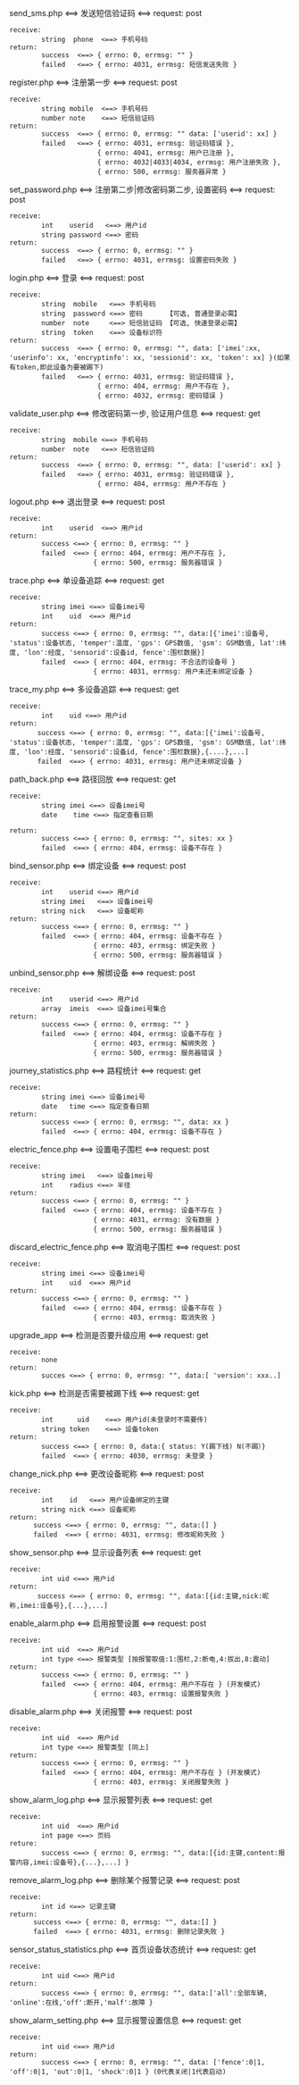 send_sms.php  <==>  发送短信验证码   <==>  request: post
	
	receive: 
			string  phone  <==> 手机号码
	return:
			success  <==> { errno: 0, errmsg: "" }
			failed   <==> { errno: 4031, errmsg: 短信发送失败 }
	
register.php  <==>  注册第一步  <==> request: post

	receive:
			string mobile  <==> 手机号码
			number note    <==> 短信验证码
	return:
			success  <==> { errno: 0, errmsg: "" data: ['userid': xx] }
			failed   <==> { errno: 4031, errmsg: 验证码错误 },
			              { errno: 4041, errmsg: 用户已注册 },
			              { errno: 4032|4033|4034, errmsg: 用户注册失败 },
			              { errno: 500, errmsg: 服务器异常 }
			              
set_password.php  <==>  注册第二步|修改密码第二步, 设置密码 <==> request: post

	receive:
			int    userid   <==> 用户id
			string password <==> 密码
	return:
			success  <==> { errno: 0, errmsg: "" } 
			failed   <==> { errno: 4031, errmsg: 设置密码失败 }
			
login.php  <==>  登录 <==> request: post

	receive:
			string  mobile   <==> 手机号码
			string  password <==> 密码      【可选, 普通登录必需】
			number  note     <==> 短信验证码 【可选, 快速登录必需】
			string  token    <==> 设备标识符  
	return:
			success  <==> { errno: 0, errmsg: "", data: ['imei':xx, 'userinfo': xx, 'encryptinfo': xx, 'sessionid': xx, 'token': xx] }(如果有token,即此设备为要被踢下)
			failed   <==> { errno: 4031, errmsg: 验证码错误 },
			              { errno: 404, errmsg: 用户不存在 },
			              { errno: 4032, errmsg: 密码错误 }
			            
validate_user.php <==> 修改密码第一步, 验证用户信息 <==> request: get

	receive:
			string  mobile <==> 手机号码
			number  note   <==> 短信验证码
	return:
	   		success  <==> { errno: 0, errmsg: "", data: ['userid': xx] }
	   		failed   <==> { errno: 4031, errmsg: 验证码错误 },
	   		              { errno: 404, errmsg: 用户不存在 } 
logout.php  <==> 退出登录 <==> request: post
	
	receive:
			int    userid  <==> 用户id
	return:
			success <==> { errno: 0, errmsg: "" }
			failed  <==> { errno: 404, errmsg: 用户不存在 },
			             { errno: 500, errmsg: 服务器错误 }
trace.php  <==> 单设备追踪 <==> request: get

	receive:
			string imei <==> 设备imei号
			int    uid  <==> 用户id
	return:
			success <==> { errno: 0, errmsg: "", data:[{'imei':设备号, 'status':设备状态, 'temper':温度, 'gps': GPS数值, 'gsm': GSM数值, lat':纬度, 'lon':经度, 'sensorid':设备id, fence':围栏数据}]
			failed  <==> { errno: 404, errmsg: 不合法的设备号 }
			             { errno: 4031, errmsg: 用户未还未绑定设备 }
trace_my.php <==> 多设备追踪 <==> request: get

	receive:
			int    uid <==> 用户id
	return:
	       success <==> { errno: 0, errmsg: "", data:[{'imei':设备号, 'status':设备状态, 'temper':温度, 'gps': GPS数值, 'gsm': GSM数值, lat':纬度, 'lon':经度, 'sensorid':设备id, fence':围栏数据},{....},...]
	       failed  <==> { errno: 4031, errmsg: 用户还未绑定设备 }
path_back.php <==> 路径回放 <==> request: get

	receive:
			string imei <==> 设备imei号
			date	time <==> 指定查看日期
			
	return:
			success <==> { errno: 0, errmsg: "", sites: xx }
			failed  <==> { errno: 404, errmsg: 设备不存在 }
bind_sensor.php <==> 绑定设备 <==> request: post

	receive:
			int    userid <==> 用户id
			string imei   <==> 设备imei号
			string nick   <==> 设备昵称
	return: 
			success <==> { errno: 0, errmsg: "" }
			failed  <==> { errno: 404, errmsg: 设备不存在 }
			             { errno: 403, errmsg: 绑定失败 }
			             { errno: 500, errmsg: 服务器错误 }
unbind_sensor.php <==> 解绑设备 <==> request: post
	
	receive:
			int    userid <==> 用户id
			array  imeis  <==> 设备imei号集合
	return:
			success <==> { errno: 0, errmsg: "" }
			failed  <==> { errno: 404, errmsg: 设备不存在 }
			             { errno: 403, errmsg: 解绑失败 }
			             { errno: 500, errmsg: 服务器错误 }
journey_statistics.php <==> 路程统计 <==> request: get

	receive:
			string imei <==> 设备imei号
			date   time <==> 指定查看日期
	return:
			success <==> { errno: 0, errmsg: "", data: xx }
			failed  <==> { errno: 404, errmsg: 设备不存在 }
electric_fence.php <==> 设置电子围栏 <==> request: post
	
	receive:
			string imei   <==> 设备imei号
			int    radius <==> 半径
	return:
			success <==> { errno: 0, errmsg: "" }
			failed  <==> { errno: 404, errmsg: 设备不存在 }
			             { errno: 4031, errmsg: 没有数据 }
			             { errno: 500, errmsg: 服务器错误 }
discard\_electric_fence.php <==> 取消电子围栏 <==> request: post

	receive: 
			string imei <==> 设备imei号
			int    uid  <==> 用户id
	return:
			success <==> { errno: 0, errmsg: "" }
			failed  <==> { errno: 404, errmsg: 设备不存在 }
			             { errno: 403, errmsg: 取消失败 }
upgrade_app <==> 检测是否要升级应用 <==> request: get
	
	receive: 
			none
	return:
			succes <==> { errno: 0, errmsg: "", data:[ 'version': xxx..]
kick.php <==> 检测是否需要被踢下线 <==> request: get
	
	receive: 
			int 	 uid	<==> 用户id(未登录时不需要传)
			string token	<==> 设备token
	return:
			success <==> { errno: 0, data:{ status: Y(踢下线) N(不踢）}
			failed  <==> { errno: 4030, errmsg: 未登录 }
change_nick.php <==> 更改设备昵称  <==> request: post

	receive:
			int    id   <==> 用户设备绑定的主键
			string nick <==> 设备昵称
	return:
	      success <==> { errno: 0, errmsg: "", data:[] }
	      failed  <==> { errno: 4031, errmsg: 修改昵称失败 }
show_sensor.php <==> 显示设备列表 <==> request: get

	receive:
			int uid <==> 用户id
	return:
	       success <==> { errno: 0, errmsg: "", data:[{id:主键,nick:昵称,imei:设备号},{...},...]
enable_alarm.php <==> 启用报警设置 <==> request: post
	
	receive:
			int uid  <==> 用户id
			int type <==> 报警类型 [按报警取值:1:围栏,2:断电,4:拔出,8:震动]
	return:
			success <==> { errno: 0, errmsg: "" }
			failed  <==> { errno: 404, errmsg: 用户不存在 } (开发模式)
			             { errno: 403, errmsg: 设置报警失败 }
disable_alarm.php <==> 关闭报警 <==> request: post

	receive:
			int uid  <==> 用户id
			int type <==> 报警类型 [同上]
	return:
			success <==> { errno: 0, errmsg: "" }
			failed  <==> { errno: 404, errmsg: 用户不存在 } (开发模式)
			             { errno: 403, errmsg: 关闭报警失败 }
show\_alarm_log.php <==> 显示报警列表 <==> request: get

	receive:
			int uid  <==> 用户id
			int page <==> 页码
	reture:
			success <==> { errno: 0, errmsg: "", data:[{id:主键,content:报警内容,imei:设备号},{...},...] }
remove\_alarm_log.php <==> 删除某个报警记录 <==> request: post

	receive:
			int id <==> 记录主键
	return:
	      success <==> { errno: 0, errmsg: "", data:[] }
	      failed  <==> { errno: 4031, errmsg: 删除记录失败 }
sensor\_status_statistics.php <==> 首页设备状态统计 <==> request: get

	receive:
			int uid <==> 用户id
	return:
			success <==> { errno: 0, errmsg: "", data:['all':全部车辆, 'online':在线,'off':断开,'malf':故障 }
show\_alarm_setting.php <==> 显示报警设置信息 <==> request: get
	
	receive:
			int uid <==> 用户id
	return:
			success <==> { errno: 0, errmsg: "", data: ['fence':0|1, 'off':0|1, 'out':0|1, 'shock':0|1 } (0代表关闭|1代表启动)
